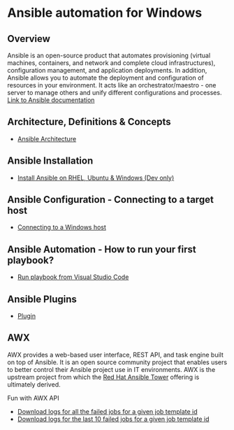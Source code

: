 # Ansible automation for Windows

## Overview
Ansible is an open-source product that automates provisioning (virtual machines, containers, and network and complete cloud infrastructures), configuration management, and application deployments. In addition, Ansible allows you to automate the deployment and configuration of resources in your environment. It acts like an orchestrator/maestro - one server to manage others and unify different configurations and processes.
[Link to Ansible documentation](https://docs.ansible.com/ansible/latest/index.html)

## Architecture, Definitions & Concepts

* [Ansible Architecture](https://github.com/abhinabsarkar/ansible/blob/master/architecture/ArchitectureReadme.md)

## Ansible Installation

* [Install Ansible on RHEL, Ubuntu & Windows (Dev only)](/installation/InstallationReadMe.md)

## Ansible Configuration - Connecting to a target host

* [Connecting to a Windows host](/connectivity/WinConnectReadMe.md)

## Ansible Automation - How to run your first playbook?

* [Run playbook from Visual Studio Code](/playbook/PlaybookReadMe.md)

## Ansible Plugins
* [Plugin](/plugin/PluginReadMe.md)

## AWX
AWX provides a web-based user interface, REST API, and task engine built on top of Ansible. It is an open source community project that enables users to better control their Ansible project use in IT environments. AWX is the upstream project from which the [Red Hat Ansible Tower](https://www.ansible.com/products/tower) offering is ultimately derived.

Fun with AWX API
* [Download logs for all the failed jobs for a given job template id](/src/DownloadAWXLogs.ps1)
* [Download logs for the last 10 failed jobs for a given job template id](/src/DownloadAWXLast10FailedLogs.ps1)
